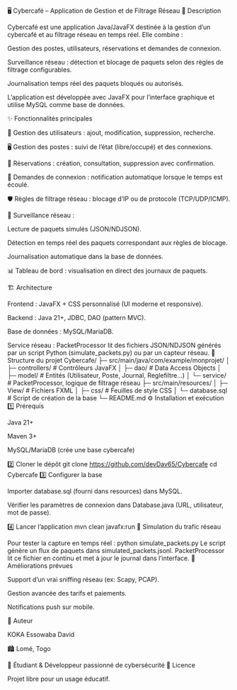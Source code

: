 🖥️ Cybercafé – Application de Gestion et de Filtrage Réseau
📜 Description

Cybercafé est une application Java/JavaFX destinée à la gestion d’un cybercafé et au filtrage réseau en temps réel.
Elle combine :

Gestion des postes, utilisateurs, réservations et demandes de connexion.

Surveillance réseau : détection et blocage de paquets selon des règles de filtrage configurables.

Journalisation temps réel des paquets bloqués ou autorisés.

L’application est développée avec JavaFX pour l’interface graphique et utilise MySQL comme base de données.

✨ Fonctionnalités principales

🔑 Gestion des utilisateurs : ajout, modification, suppression, recherche.

🖥️ Gestion des postes : suivi de l’état (libre/occupé) et des connexions.

📅 Réservations : création, consultation, suppression avec confirmation.

📨 Demandes de connexion : notification automatique lorsque le temps est écoulé.

🛡️ Règles de filtrage réseau : blocage d’IP ou de protocole (TCP/UDP/ICMP).

📡 Surveillance réseau :

Lecture de paquets simulés (JSON/NDJSON).

Détection en temps réel des paquets correspondant aux règles de blocage.

Journalisation automatique dans la base de données.

📊 Tableau de bord : visualisation en direct des journaux de paquets.

🏗️ Architecture

Frontend : JavaFX + CSS personnalisé (UI moderne et responsive).

Backend : Java 21+, JDBC, DAO (pattern MVC).

Base de données : MySQL/MariaDB.

Service réseau : PacketProcessor lit des fichiers JSON/NDJSON générés par un script Python (simulate_packets.py) ou par un capteur réseau.
📂 Structure du projet
Cybercafe/
├─ src/main/java/com/example/monprojet/
│  ├─ controllers/   # Contrôleurs JavaFX
│  ├─ dao/           # Data Access Objects
│  ├─ model/         # Entités (Utilisateur, Poste, Journal, Reglefiltre…)
│  └─ service/       # PacketProcessor, logique de filtrage réseau
├─ src/main/resources/
│  ├─ View/          # Fichiers FXML
│  ├─ css/           # Feuilles de style CSS
│  └─ database.sql   # Script de création de la base
└─ README.md
⚙️ Installation et exécution
1️⃣ Prérequis

Java 21+

Maven 3+

MySQL/MariaDB (crée une base cybercafe)

2️⃣ Cloner le dépôt
git clone https://github.com/devDav65/Cybercafe
cd Cybercafe
3️⃣ Configurer la base

Importer database.sql (fourni dans resources) dans MySQL.

Vérifier les paramètres de connexion dans Database.java (URL, utilisateur, mot de passe).

4️⃣ Lancer l’application
mvn clean javafx:run
🧪 Simulation du trafic réseau

Pour tester la capture en temps réel :
python simulate_packets.py
Le script génère un flux de paquets dans simulated_packets.jsonl.
PacketProcessor lit ce fichier en continu et met à jour le journal dans l’interface.
🚀 Améliorations prévues

Support d’un vrai sniffing réseau (ex: Scapy, PCAP).

Gestion avancée des tarifs et paiements.

Notifications push sur mobile.

👤 Auteur

KOKA Essowaba David

🏙️ Lomé, Togo

💼 Étudiant & Développeur passionné de cybersécurité
📝 Licence

Projet libre pour un usage éducatif.
